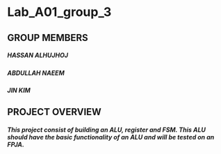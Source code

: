# Lab_A01_group_3

## GROUP MEMBERS
##### HASSAN ALHUJHOJ
##### ABDULLAH NAEEM
##### JIN KIM

## PROJECT OVERVIEW
#####    This project consist of building an ALU, register and FSM. This ALU should have the basic functionality of an ALU and will be tested on an FPJA.